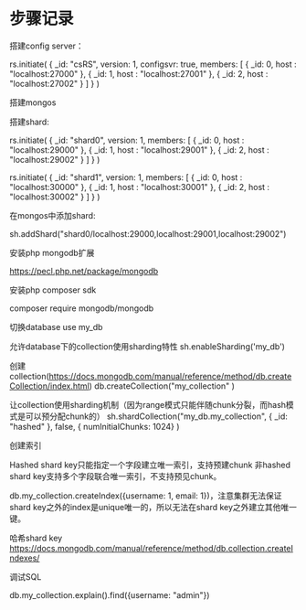# 步骤记录

搭建config server：

rs.initiate(
   {
      _id: "csRS",
      version: 1,
    configsvr: true, 
      members: [
         { _id: 0, host : "localhost:27000" },
         { _id: 1, host : "localhost:27001" },
         { _id: 2, host : "localhost:27002" }
      ]
   }
)

搭建mongos

搭建shard:


rs.initiate(
   {
      _id: "shard0",
      version: 1,
      members: [
         { _id: 0, host : "localhost:29000" },
         { _id: 1, host : "localhost:29001" },
         { _id: 2, host : "localhost:29002" }
      ]
   }
)

rs.initiate(
   {
      _id: "shard1",
      version: 1,
      members: [
         { _id: 0, host : "localhost:30000" },
         { _id: 1, host : "localhost:30001" },
         { _id: 2, host : "localhost:30002" }
      ]
   }
)


在mongos中添加shard:

sh.addShard("shard0/localhost:29000,localhost:29001,localhost:29002")


安装php mongodb扩展

https://pecl.php.net/package/mongodb

安装php composer sdk

composer require mongodb/mongodb

切换database
use my_db

允许database下的collection使用sharding特性
sh.enableSharding('my_db')

创建collection(https://docs.mongodb.com/manual/reference/method/db.createCollection/index.html)
db.createCollection("my_collection" )

让collection使用sharding机制（因为range模式只能伴随chunk分裂，而hash模式是可以预分配chunk的）
sh.shardCollection("my_db.my_collection", { _id: "hashed" },  false, { numInitialChunks: 1024}  )


创建索引

Hashed shard key只能指定一个字段建立唯一索引，支持预建chunk
非hashed shard key支持多个字段联合唯一索引，不支持预见chunk。

db.my_collection.createIndex({username: 1, email: 1})，注意集群无法保证shard key之外的index是unique唯一的，所以无法在shard key之外建立其他唯一键。

哈希shard key
https://docs.mongodb.com/manual/reference/method/db.collection.createIndexes/

调试SQL

db.my_collection.explain().find({username: "admin"})